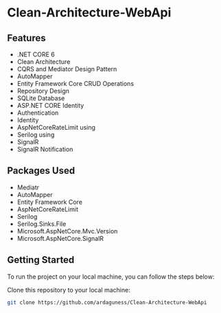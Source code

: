 # Clean-Architecture-WebApi
## Features

- .NET CORE 6
- Clean Architecture
- CQRS and Mediator Design Pattern
- AutoMapper
- Entity Framework Core CRUD Operations
- Repository Design
- SQLite Database
- ASP.NET CORE Identity
- Authentication
- Identity
- AspNetCoreRateLimit using
- Serilog using
- SignalR
- SignalR Notification

## Packages Used

- Mediatr
- AutoMapper
- Entity Framework Core
- AspNetCoreRateLimit
- Serilog
- Serilog.Sinks.File
- Microsoft.AspNetCore.Mvc.Version
- Microsoft.AspNetCore.SignalR
  
## Getting Started

To run the project on your local machine, you can follow the steps below:

Clone this repository to your local machine:

   ```bash
   git clone https://github.com/ardaguness/Clean-Architecture-WebApi
